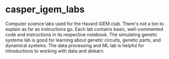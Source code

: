 # casper_igem_labs
Computer science labs used for the Havard iGEM club.
There's not a ton to explain as far as instructions go. Each lab contains basic, well-commented code and instructions in its respective notebook. The simulating genetic systems lab is good for learning about genetic circuits, genetic parts, and dynamical systems. The data processing and ML lab is helpful for introductions to working with data and sklearn.
